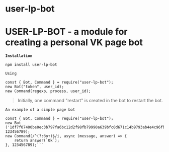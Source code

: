 user-lp-bot
=====================
USER-LP-BOT - a module for creating a personal VK page bot
=====================
**`Installation`**
```node
npm install user-lp-bot
```

`Using`
```node
const { Bot, Command } = require("user-lp-bot");
new Bot("token", user_id);
new Command(regexp, process, user_id);
```

> Initially, one command "restart" is created in the bot to restart the bot.

`An example of a simple page bot`
```node
const { Bot, Command } = require("user-lp-bot");
new Bot ('1df7f07400be0ec3b797fa6bc12d2f98fb79990a639bfc0d671c14b9793ab4e4c96fbf7f027ae82d6af94', 123456789);
new Command(/^(?:бот)$/i, async (message, answer) => {
    return answer(`Ok`);
}, 123456789);```
